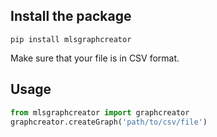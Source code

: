 ## Install the package
```
pip install mlsgraphcreator
```
Make sure that your file is in CSV format.

## Usage
``` python
from mlsgraphcreator import graphcreator
graphcreator.createGraph('path/to/csv/file')
```
